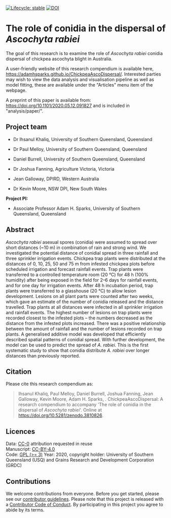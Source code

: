  <!-- badges: start -->
[![Lifecycle: stable](https://img.shields.io/badge/lifecycle-stable-brightgreen.svg)](https://www.tidyverse.org/lifecycle/#stable) [![DOI](https://zenodo.org/badge/241245286.svg)](https://zenodo.org/badge/latestdoi/241245286)
  <!-- badges: end -->
  
# The role of conidia in the dispersal of _Ascochyta rabiei_

The goal of this research is to examine the role of _Ascochyta rabiei_ conidia dispersal of chickpea ascochyta blight in Australia.

A user-friendly website of this research compendium is available here, <https://adamhsparks.github.io/ChickpeaAscoDispersal/>.
Interested parties may wish to view the data analysis and visualisation pipeline as well as model fitting, these are available under the "Articles" menu item of the webpage.

A preprint of this paper is available from: <https://doi.org/10.1101/2020.05.12.091827> and is included in "analysis/paper/".

## Project team

- Dr Ihsanul Khaliq, University of Southern Queensland, Queensland

- Dr Paul Melloy, University of Southern Queensland, Queensland

- Daniel Burrell, University of Southern Queensland, Queensland

- Dr Joshua Fanning, Agriculture Victoria, Victoria

- Jean Galloway, DPIRD, Western Australia

- Dr Kevin Moore, NSW DPI, New South Wales

**Project PI:**

- Associate Professor Adam H. Sparks, University of Southern Queensland, Queensland

## Abstract

_Ascochyta rabiei_ asexual spores (conidia) were assumed to spread over short distances (~10 m) in combination of rain and strong wind. We investigated the potential distance of conidial spread in three rainfall and three sprinkler irrigation events. Chickpea trap plants were distributed at the distances of 0, 10, 25, 50 and 75 m from infested chickpea plots before scheduled irrigation and forecast rainfall events. Trap plants were transferred to a controlled temperature room (20 °C) for 48 h (100% humidity) after being exposed in the field for 2–6 days for rainfall events, and for one day for irrigation events. After 48 h incubation period, trap plants were transferred to a glasshouse (20 °C) to allow lesion development. Lesions on all plant parts were counted after two weeks, which gave an estimate of the number of conidia released and the distance travelled. Trap plants at all distances were infected in all sprinkler irrigation and rainfall events. The highest number of lesions on trap plants were recorded closest to the infested plots – the numbers decreased as the distance from the infested plots increased. There was a positive relationship between the amount of rainfall and the number of lesions recorded on trap plants. A generalised additive model was developed that efficiently described spatial patterns of conidial spread. With further development, the model can be used to predict the spread of _A. rabiei_. This is the first systematic study to show that conidia distribute _A. rabiei_ over longer distances than previously reported.

## Citation

Please cite this research compendium as:  

> Ihsanul Khaliq, Paul Melloy, Daniel Burrell, Joshua Fanning, Jean Galloway, Kevin Moore, Adam H. Sparks, . ChickpeaAscoDispersal: A research compendium to accompany 'The role of conidia in the dispersal of _Ascochyta rabiei_'. Online at https://doi.org/10.5281/zenodo.3810826.

## Licences

Data: [CC-0](https://creativecommons.org/publicdomain/zero/1.0/) attribution requested in reuse  
Manuscript: [CC-BY-4.0](https://creativecommons.org/licenses/by/4.0/)  
Code: [GPL (>= 3)](https://opensource.org/licenses/GPL-3.0)
Year: 2020, copyright holder: University of Southern Queensland (USQ) and Grains Research and Development Corporation (GRDC)

## Contributions

We welcome contributions from everyone.
Before you get started, please see our [contributor guidelines](CONTRIBUTING.html).
Please note that this project is released with a [Contributor Code of Conduct](CONDUCT.html).
By participating in this project you agree to abide by its terms.
